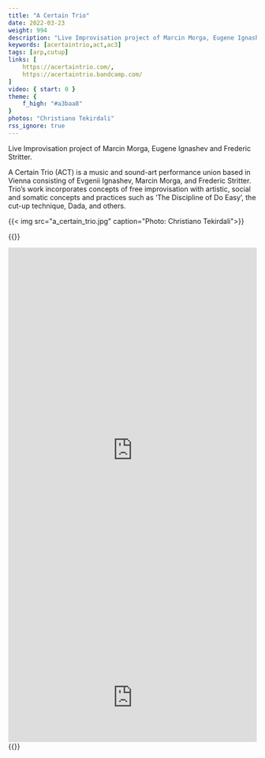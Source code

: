 ```yaml
---
title: "A Certain Trio"
date: 2022-03-23
weight: 994
description: "Live Improvisation project of Marcin Morga, Eugene Ignashev and Frederic Stritter"
keywords: [acertaintrio,act,ac3]
tags: [arp,cutup]
links: [
    https://acertaintrio.com/,
    https://acertaintrio.bandcamp.com/
]
video: { start: 0 }
theme: {
    f_high: "#a3baa8"
}
photos: "Christiano Tekirdali"
rss_ignore: true
---
```

Live Improvisation project of Marcin Morga, Eugene Ignashev and Frederic Stritter.

A Certain Trio (ACT) is a music and sound-art performance union based in Vienna consisting of Evgenii Ignashev, Marcin Morga, and Frederic Stritter. Trio’s work incorporates concepts of free improvisation with artistic, social and somatic concepts and practices such as ‘The Discipline of Do Easy’, the cut-up technique, Dada, and others.

{{< img src="a_certain_trio.jpg" caption="Photo: Christiano Tekirdali">}}

{{<html>}}
<div>
<iframe style="border: 0; width: 100%; height: 820px;" src="https://bandcamp.com/EmbeddedPlayer/track=1593118165/size=large/bgcol=ffffff/linkcol=0687f5/tracklist=false/transparent=true/" seamless><a href="https://acertaintrio.bandcamp.com/track/pipe-dream">Pipe Dream by A Certain Trio (ACT)</a></iframe>
</div>
<div>
<iframe style="width: width: 100%; height: 180px;" src="https://open.spotify.com/embed/artist/3Q1S7rX8jXRFiWdqTVgxN2?utm_source=generator" width="100%" height="350" frameBorder="0" allowfullscreen="" allow="autoplay; clipboard-write; encrypted-media; fullscreen; picture-in-picture" loading="lazy"></iframe>
</div>
{{</html>}}
